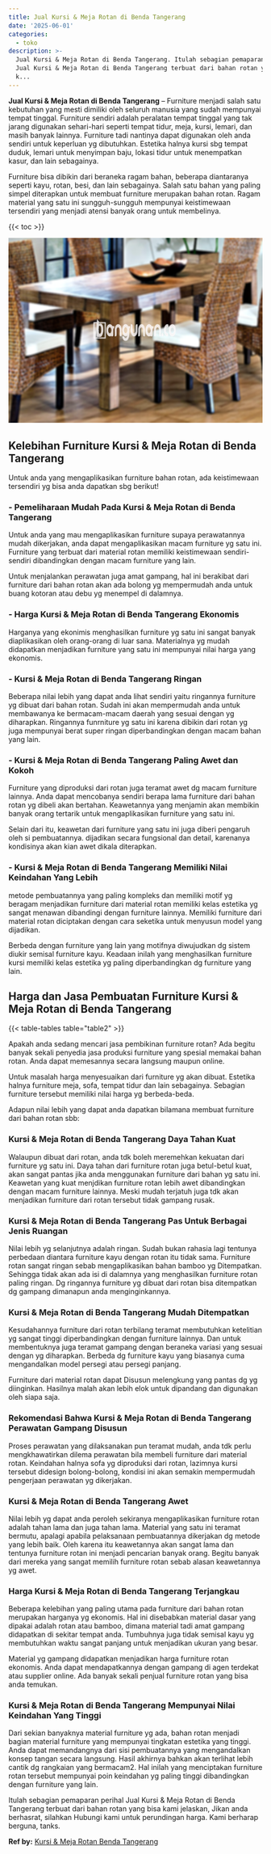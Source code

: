 ```yaml
---
title: Jual Kursi & Meja Rotan di Benda Tangerang
date: '2025-06-01'
categories:
  - toko
description: >-
  Jual Kursi & Meja Rotan di Benda Tangerang. Itulah sebagian pemaparan perihal
  Jual Kursi & Meja Rotan di Benda Tangerang terbuat dari bahan rotan yang bisa
  k...
---
```


**Jual Kursi & Meja Rotan di Benda Tangerang** – Furniture menjadi salah satu kebutuhan yang mesti dimiliki oleh seluruh manusia yang sudah mempunyai tempat tinggal. Furniture sendiri adalah peralatan tempat tinggal yang tak jarang digunakan sehari-hari seperti tempat tidur, meja, kursi, lemari, dan masih banyak lainnya. Furniture tadi nantinya dapat digunakan oleh anda sendiri untuk keperluan yg dibutuhkan. Estetika halnya kursi sbg tempat duduk, lemari untuk menyimpan baju, lokasi tidur untuk menempatkan kasur, dan lain sebagainya.

Furniture bisa dibikin dari beraneka ragam bahan, beberapa diantaranya seperti kayu, rotan, besi, dan lain sebagainya. Salah satu bahan yang paling simpel diterapkan untuk membuat furniture merupakan bahan rotan. Ragam material yang satu ini sungguh-sungguh mempunyai keistimewaan tersendiri yang menjadi atensi banyak orang untuk membelinya.

{{< toc >}}

![Jual Kursi & Meja Rotan di Benda Tangerang](/images/kursi-meja-rotan-murah08.png)

## Kelebihan Furniture Kursi & Meja Rotan di Benda Tangerang

Untuk anda yang mengaplikasikan furniture bahan rotan, ada keistimewaan tersendiri yg bisa anda dapatkan sbg berikut!

### \- Pemeliharaan Mudah Pada Kursi & Meja Rotan di Benda Tangerang

Untuk anda yang mau mengaplikasikan furniture supaya perawatannya mudah dikerjakan, anda dapat mengaplikasikan macam furniture yg satu ini. Furniture yang terbuat dari material rotan memiliki keistimewaan sendiri-sendiri dibandingkan dengan macam furniture yang lain.

Untuk menjalankan perawatan juga amat gampang, hal ini berakibat dari furniture dari bahan rotan akan ada bolong yg mempermudah anda untuk buang kotoran atau debu yg menempel di dalamnya.

### \- Harga Kursi & Meja Rotan di Benda Tangerang Ekonomis

Harganya yang ekonimis menghasilkan furniture yg satu ini sangat banyak diaplikasikan oleh orang-orang di luar sana. Materialnya yg mudah didapatkan menjadikan furniture yang satu ini mempunyai nilai harga yang ekonomis.

### \- Kursi & Meja Rotan di Benda Tangerang Ringan

Beberapa nilai lebih yang dapat anda lihat sendiri yaitu ringannya furniture yg dibuat dari bahan rotan. Sudah ini akan mempermudah anda untuk membawanya ke bermacam-macam daerah yang sesuai dengan yg diharapkan. Ringannya funrniture yg satu ini karena dibikin dari rotan yg juga mempunyai berat super ringan diperbandingkan dengan macam bahan yang lain.

### \- Kursi & Meja Rotan di Benda Tangerang Paling Awet dan Kokoh

Furniture yang diproduksi dari rotan juga teramat awet dg macam furniture lainnya. Anda dapat mencobanya sendiri berapa lama furniture dari bahan rotan yg dibeli akan bertahan. Keawetannya yang menjamin akan membikin banyak orang tertarik untuk mengaplikasikan furniture yang satu ini.

Selain dari itu, keawetan dari furniture yang satu ini juga diberi pengaruh oleh si pembuatannya. dijadikan secara fungsional dan detail, karenanya kondisinya akan kian awet dikala diterapkan.

### \- Kursi & Meja Rotan di Benda Tangerang Memiliki Nilai Keindahan Yang Lebih

metode pembuatannya yang paling kompleks dan memiliki motif yg beragam menjadikan furniture dari material rotan memiliki kelas estetika yg sangat menawan dibandingi dengan furniture lainnya. Memiliki furniture dari material rotan diciptakan dengan cara seketika untuk menyusun model yang dijadikan.

Berbeda dengan furniture yang lain yang motifnya diwujudkan dg sistem diukir semisal furniture kayu. Keadaan inilah yang menghasilkan furniture kursi memiliki kelas estetika yg paling diperbandingkan dg furniture yang lain.

## Harga dan Jasa Pembuatan Furniture Kursi & Meja Rotan di Benda Tangerang

{{< table-tables table="table2" >}}

Apakah anda sedang mencari jasa pembikinan furniture rotan? Ada begitu banyak sekali penyedia jasa produksi furniture yang spesial memakai bahan rotan. Anda dapat memesannya secara langsung maupun online.

Untuk masalah harga menyesuaikan dari furniture yg akan dibuat. Estetika halnya furniture meja, sofa, tempat tidur dan lain sebagainya. Sebagian furniture tersebut memiliki nilai harga yg berbeda-beda.

Adapun nilai lebih yang dapat anda dapatkan bilamana membuat furniture dari bahan rotan sbb:

### Kursi & Meja Rotan di Benda Tangerang Daya Tahan Kuat

Walaupun dibuat dari rotan, anda tdk boleh meremehkan kekuatan dari furniture yg satu ini. Daya tahan dari furniture rotan juga betul-betul kuat, akan sangat pantas jika anda menggunakan furniture dari bahan yg satu ini. Keawetan yang kuat menjdikan furniture rotan lebih awet dibandingkan dengan macam furniture lainnya. Meski mudah terjatuh juga tdk akan menjadikan furniture dari rotan tersebut tidak gampang rusak.

### Kursi & Meja Rotan di Benda Tangerang Pas Untuk Berbagai Jenis Ruangan

Nilai lebih yg selanjutnya adalah ringan. Sudah bukan rahasia lagi tentunya perbedaan diantara furniture kayu dengan rotan itu tidak sama. Furniture rotan sangat ringan sebab mengaplikasikan bahan bamboo yg Ditempatkan. Sehingga tidak akan ada isi di dalamnya yang menghasilkan furniture rotan paling ringan. Dg ringannya furniture yg dibuat dari rotan bisa ditempatkan dg gampang dimanapun anda menginginkannya.

### Kursi & Meja Rotan di Benda Tangerang Mudah Ditempatkan

Kesudahannya furniture dari rotan terbilang teramat membutuhkan ketelitian yg sangat tinggi diperbandingkan dengan furniture lainnya. Dan untuk membentuknya juga teramat gampang dengan beraneka variasi yang sesuai dengan yg diharapkan. Berbeda dg furniture kayu yang biasanya cuma mengandalkan model persegi atau persegi panjang.

Furniture dari material rotan dapat Disusun melengkung yang pantas dg yg diinginkan. Hasilnya malah akan lebih elok untuk dipandang dan digunakan oleh siapa saja.

### Rekomendasi Bahwa Kursi & Meja Rotan di Benda Tangerang Perawatan Gampang Disusun

Proses perawatan yang dilaksanakan pun teramat mudah, anda tdk perlu mengkhawatirkan dilema perawatan bila membeli furniture dari material rotan. Keindahan halnya sofa yg diproduksi dari rotan, lazimnya kursi tersebut didesign bolong-bolong, kondisi ini akan semakin mempermudah pengerjaan perawatan yg dikerjakan.

### Kursi & Meja Rotan di Benda Tangerang Awet

Nilai lebih yg dapat anda peroleh sekiranya mengaplikasikan furniture rotan adalah tahan lama dan juga tahan lama. Material yang satu ini teramat bermutu, apalagi apabila pelaksanaan pembuatannya dikerjakan dg metode yang lebih baik. Oleh karena itu keawetannya akan sangat lama dan tentunya furniture rotan ini menjadi pencarian banyak orang. Begitu banyak dari mereka yang sangat memilih furniture rotan sebab alasan keawetannya yg awet.

### Harga Kursi & Meja Rotan di Benda Tangerang Terjangkau

Beberapa kelebihan yang paling utama pada furniture dari bahan rotan merupakan harganya yg ekonomis. Hal ini disebabkan material dasar yang dipakai adalah rotan atau bamboo, dimana material tadi amat gampang didapatkan di sekitar tempat anda. Tumbuhnya juga tidak semisal kayu yg membutuhkan waktu sangat panjang untuk menjadikan ukuran yang besar.

Material yg gampang didapatkan menjadikan harga furniture rotan ekonomis. Anda dapat mendapatkannya dengan gampang di agen terdekat atau supplier online. Ada banyak sekali penjual furniture rotan yang bisa anda temukan.

### Kursi & Meja Rotan di Benda Tangerang Mempunyai Nilai Keindahan Yang Tinggi

Dari sekian banyaknya material furniture yg ada, bahan rotan menjadi bagian material furniture yang mempunyai tingkatan estetika yang tinggi. Anda dapat memandangnya dari sisi pembuatannya yang mengandalkan konsep tangan secara langsung. Hasil akhirnya bahkan akan terlihat lebih cantik dg rangkaian yang bermacam2. Hal inilah yang menciptakan furniture rotan tersebut mempunyai poin keindahan yg paling tinggi dibandingkan dengan furniture yang lain.

Itulah sebagian pemaparan perihal Jual Kursi & Meja Rotan di Benda Tangerang terbuat dari bahan rotan yang bisa kami jelaskan, Jikan anda berhasrat, silahkan Hubungi kami untuk perundingan harga. Kami berharap berguna, tanks.

**Ref by:** [Kursi & Meja Rotan Benda Tangerang](https://id.wikipedia.org/wiki/Kursi)
